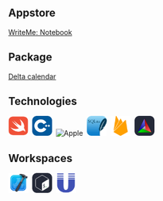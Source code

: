 ## Appstore
  [WriteMe: Notebook](https://apps.apple.com/ru/app/writeme-notebook/id6446485523?l=en)

## Package
  [Delta calendar](https://github.com/gikKid/DeltaCalendar)

## Technologies
<div>
  <img src="https://github.com/devicons/devicon/blob/master/icons/swift/swift-original.svg" title="Swift" alt="Swift" width="40" height="40"/>&nbsp;
  <img src="https://github.com/tandpfun/skill-icons/blob/main/icons/CPP.svg" title="CPP" alt="CPP" width="40" height="40"/>&nbsp;
  <img src="https://github.com/tandpfun/skill-icons/blob/main/icons/Apple-Dark.svg" title="Apple" alt="Apple" width="40" height="40"/>&nbsp;
  <img src="https://github.com/tandpfun/skill-icons/blob/main/icons/SQLite.svg" title="Sqlite" alt="Sqlite" width="40" height="40"/>&nbsp; 
  <img src="https://github.com/devicons/devicon/blob/master/icons/firebase/firebase-plain.svg" title="Firebase" alt="Firebase" width="40" height="40"/>&nbsp;
  <img src="https://github.com/tandpfun/skill-icons/blob/main/icons/CMake-Dark.svg" title="CMake" alt="CMake" width="40" height="40"/>&nbsp;
</div>

## Workspaces
<div>
  <img src="https://github.com/devicons/devicon/blob/master/icons/xcode/xcode-original.svg" title="XCode" alt="XCode" width="40" height="40"/>&nbsp;
  <img src="https://github.com/tandpfun/skill-icons/blob/main/icons/Bash-Dark.svg" title="Bash" alt="Bash" width="40" height="40"/>&nbsp;
  <img src="https://github.com/devicons/devicon/blob/master/icons/unix/unix-original.svg" title="UNIX" alt="UNIX" width="40" height="40"/>&nbsp;
</div>
